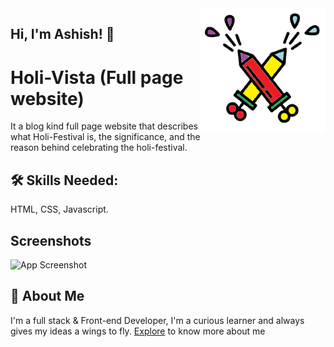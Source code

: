 <img src="./img/HoliLogo.png" align="right" width="200" height="200"/>

## Hi, I'm Ashish! 👋


# Holi-Vista (Full page website)

It a blog kind full page website that describes what Holi-Festival is, the significance, and the reason behind celebrating
the holi-festival.


## 🛠 Skills Needed:
HTML, CSS, Javascript.

## Screenshots

![App Screenshot](https://via.placeholder.com/468x300?text=App+Screenshot+Here)


## 🚀 About Me
I'm a full stack & Front-end Developer, I'm a curious learner and always gives my ideas a wings to fly. <a href="https://github.com/Afirestriker">Explore</a> to know more about me
